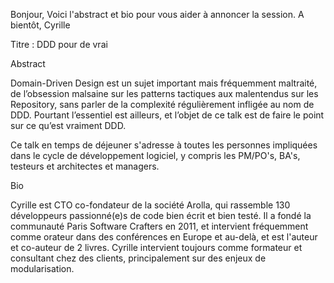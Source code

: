 Bonjour,
Voici l'abstract et bio pour vous aider à annoncer la session.
A bientôt,
Cyrille

Titre : DDD pour de vrai

Abstract

Domain-Driven Design est un sujet important mais fréquemment maltraité, de l’obsession malsaine sur les patterns tactiques aux malentendus sur les Repository, sans parler de la complexité régulièrement infligée au nom de DDD. Pourtant l’essentiel est ailleurs, et l’objet de ce talk est de faire le point sur ce qu’est vraiment DDD.

Ce talk en temps de déjeuner s'adresse à toutes les personnes impliquées dans le cycle de développement logiciel, y compris les PM/PO's, BA's, testeurs et architectes et managers.

Bio

Cyrille est CTO co-fondateur de la société Arolla, qui rassemble 130 développeurs passionné(e)s de code bien écrit et bien testé. Il a fondé la communauté Paris Software Crafters en 2011, et intervient fréquemment comme orateur dans des conférences en Europe et au-delà, et est l'auteur et co-auteur de 2 livres. Cyrille intervient toujours comme formateur et consultant chez des clients, principalement sur des enjeux de modularisation.
